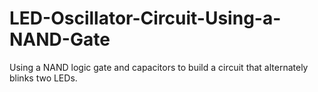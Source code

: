 # LED-Oscillator-Circuit-Using-a-NAND-Gate
Using a NAND logic gate and capacitors to build a circuit that alternately blinks two LEDs.
